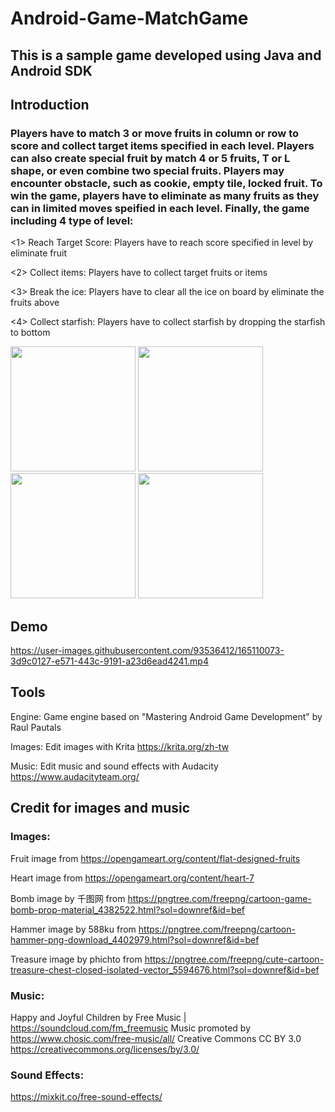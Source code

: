 # Android-Game-MatchGame

## This is a sample game developed using Java and Android SDK

## Introduction
### Players have to match 3 or move fruits in column or row to score and collect target items specified in each level. Players can also create special fruit by match 4 or 5 fruits, T or L shape, or even combine two special fruits. Players may encounter obstacle, such as cookie, empty tile, locked fruit. To win the game, players have to eliminate as many fruits as they can in limited moves speified in each level. Finally, the game including 4 type of level:

<1> Reach Target Score: Players have to reach score specified in level by eliminate fruit

<2> Collect items: Players have to collect target fruits or items

<3> Break the ice: Players have to clear all the ice on board by eliminate the fruits above

<4> Collect starfish: Players have to collect starfish by dropping the starfish to bottom

<img src="https://user-images.githubusercontent.com/93536412/165109206-30a45683-717c-4489-ba2b-396f626b054c.jpg" width="200
"> <img src="https://user-images.githubusercontent.com/93536412/165109528-cc0f418e-bb75-410d-b777-d9e14a1f1592.jpg" width="200"> <img src="https://user-images.githubusercontent.com/93536412/165109625-f7a8d5ec-8ca6-41b7-a379-c4b1ea875205.jpg" width="200"> <img src="https://user-images.githubusercontent.com/93536412/165109636-bedd9eee-0ead-45d6-b05a-c9554c3ec1e8.jpg" width="200">

## Demo

https://user-images.githubusercontent.com/93536412/165110073-3d9c0127-e571-443c-9191-a23d6ead4241.mp4

## Tools
Engine: Game engine based on "Mastering Android Game Development" by Raul Pautals

Images: Edit images with Krita https://krita.org/zh-tw

Music: Edit music and sound effects with Audacity https://www.audacityteam.org/

## Credit for images and music
### Images: 

Fruit image from https://opengameart.org/content/flat-designed-fruits

Heart image from https://opengameart.org/content/heart-7

Bomb image by 千图网 from https://pngtree.com/freepng/cartoon-game-bomb-prop-material_4382522.html?sol=downref&id=bef

Hammer image by 588ku from https://pngtree.com/freepng/cartoon-hammer-png-download_4402979.html?sol=downref&id=bef

Treasure image by phichto from https://pngtree.com/freepng/cute-cartoon-treasure-chest-closed-isolated-vector_5594676.html?sol=downref&id=bef

### Music: 
Happy and Joyful Children by Free Music | https://soundcloud.com/fm_freemusic
Music promoted by https://www.chosic.com/free-music/all/
Creative Commons CC BY 3.0
https://creativecommons.org/licenses/by/3.0/

### Sound Effects: 
https://mixkit.co/free-sound-effects/
